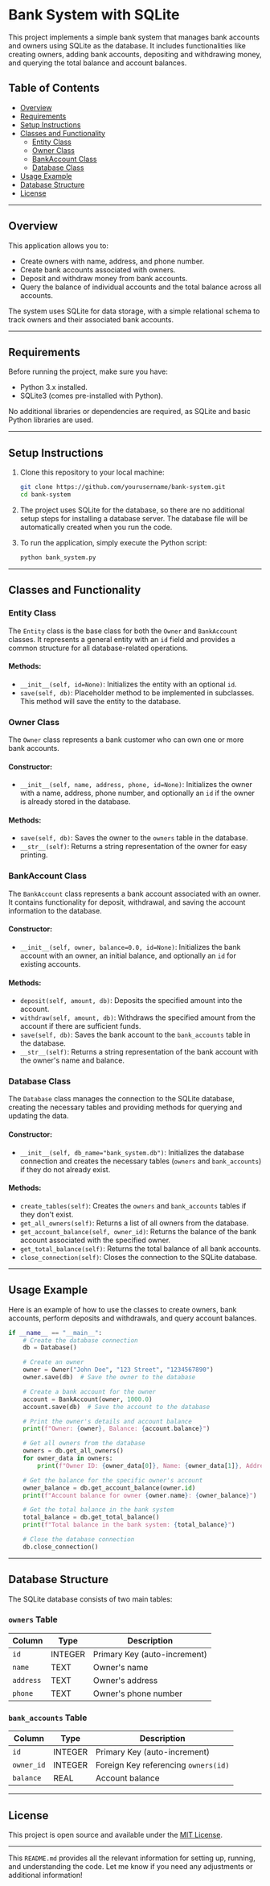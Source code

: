 
# Bank System with SQLite

This project implements a simple bank system that manages bank accounts and owners using SQLite as the database. It includes functionalities like creating owners, adding bank accounts, depositing and withdrawing money, and querying the total balance and account balances.

## Table of Contents

- [Overview](#overview)
- [Requirements](#requirements)
- [Setup Instructions](#setup-instructions)
- [Classes and Functionality](#classes-and-functionality)
  - [Entity Class](#entity-class)
  - [Owner Class](#owner-class)
  - [BankAccount Class](#bankaccount-class)
  - [Database Class](#database-class)
- [Usage Example](#usage-example)
- [Database Structure](#database-structure)
- [License](#license)

---

## Overview

This application allows you to:

- Create owners with name, address, and phone number.
- Create bank accounts associated with owners.
- Deposit and withdraw money from bank accounts.
- Query the balance of individual accounts and the total balance across all accounts.

The system uses SQLite for data storage, with a simple relational schema to track owners and their associated bank accounts.

---

## Requirements

Before running the project, make sure you have:

- Python 3.x installed.
- SQLite3 (comes pre-installed with Python).
  
No additional libraries or dependencies are required, as SQLite and basic Python libraries are used.

---

## Setup Instructions

1. Clone this repository to your local machine:
   ```bash
   git clone https://github.com/yourusername/bank-system.git
   cd bank-system
   ```

2. The project uses SQLite for the database, so there are no additional setup steps for installing a database server. The database file will be automatically created when you run the code.

3. To run the application, simply execute the Python script:
   ```bash
   python bank_system.py
   ```

---

## Classes and Functionality

### Entity Class

The `Entity` class is the base class for both the `Owner` and `BankAccount` classes. It represents a general entity with an `id` field and provides a common structure for all database-related operations.

#### Methods:
- `__init__(self, id=None)`: Initializes the entity with an optional `id`.
- `save(self, db)`: Placeholder method to be implemented in subclasses. This method will save the entity to the database.

### Owner Class

The `Owner` class represents a bank customer who can own one or more bank accounts.

#### Constructor:
- `__init__(self, name, address, phone, id=None)`: Initializes the owner with a name, address, phone number, and optionally an `id` if the owner is already stored in the database.

#### Methods:
- `save(self, db)`: Saves the owner to the `owners` table in the database.
- `__str__(self)`: Returns a string representation of the owner for easy printing.

### BankAccount Class

The `BankAccount` class represents a bank account associated with an owner. It contains functionality for deposit, withdrawal, and saving the account information to the database.

#### Constructor:
- `__init__(self, owner, balance=0.0, id=None)`: Initializes the bank account with an owner, an initial balance, and optionally an `id` for existing accounts.

#### Methods:
- `deposit(self, amount, db)`: Deposits the specified amount into the account.
- `withdraw(self, amount, db)`: Withdraws the specified amount from the account if there are sufficient funds.
- `save(self, db)`: Saves the bank account to the `bank_accounts` table in the database.
- `__str__(self)`: Returns a string representation of the bank account with the owner's name and balance.

### Database Class

The `Database` class manages the connection to the SQLite database, creating the necessary tables and providing methods for querying and updating the data.

#### Constructor:
- `__init__(self, db_name="bank_system.db")`: Initializes the database connection and creates the necessary tables (`owners` and `bank_accounts`) if they do not already exist.

#### Methods:
- `create_tables(self)`: Creates the `owners` and `bank_accounts` tables if they don't exist.
- `get_all_owners(self)`: Returns a list of all owners from the database.
- `get_account_balance(self, owner_id)`: Returns the balance of the bank account associated with the specified owner.
- `get_total_balance(self)`: Returns the total balance of all bank accounts.
- `close_connection(self)`: Closes the connection to the SQLite database.

---

## Usage Example

Here is an example of how to use the classes to create owners, bank accounts, perform deposits and withdrawals, and query account balances.

```python
if __name__ == "__main__":
    # Create the database connection
    db = Database()

    # Create an owner
    owner = Owner("John Doe", "123 Street", "1234567890")
    owner.save(db)  # Save the owner to the database

    # Create a bank account for the owner
    account = BankAccount(owner, 1000.0)
    account.save(db)  # Save the account to the database

    # Print the owner's details and account balance
    print(f"Owner: {owner}, Balance: {account.balance}")

    # Get all owners from the database
    owners = db.get_all_owners()
    for owner_data in owners:
        print(f"Owner ID: {owner_data[0]}, Name: {owner_data[1]}, Address: {owner_data[2]}, Phone: {owner_data[3]}")

    # Get the balance for the specific owner's account
    owner_balance = db.get_account_balance(owner.id)
    print(f"Account balance for owner {owner.name}: {owner_balance}")

    # Get the total balance in the bank system
    total_balance = db.get_total_balance()
    print(f"Total balance in the bank system: {total_balance}")

    # Close the database connection
    db.close_connection()
```

---

## Database Structure

The SQLite database consists of two main tables:

### `owners` Table

| Column | Type       | Description |
|--------|------------|-------------|
| `id`   | INTEGER    | Primary Key (auto-increment) |
| `name` | TEXT       | Owner's name |
| `address` | TEXT    | Owner's address |
| `phone` | TEXT      | Owner's phone number |

### `bank_accounts` Table

| Column     | Type       | Description |
|------------|------------|-------------|
| `id`       | INTEGER    | Primary Key (auto-increment) |
| `owner_id` | INTEGER    | Foreign Key referencing `owners(id)` |
| `balance`  | REAL       | Account balance |

---

## License

This project is open source and available under the [MIT License](LICENSE).

---

This `README.md` provides all the relevant information for setting up, running, and understanding the code. Let me know if you need any adjustments or additional information!
